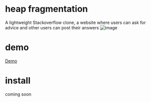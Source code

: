 # heap fragmentation
A lightweight Stackoverflow clone, a website where users can ask for advice and other users can post their answers
![image](https://user-images.githubusercontent.com/102432364/180626546-3f0c99d4-ebd6-4bb2-a71a-ac4a4aea5057.png)

# demo
[Demo](http://147.182.220.50:8000/)

# install
coming soon

